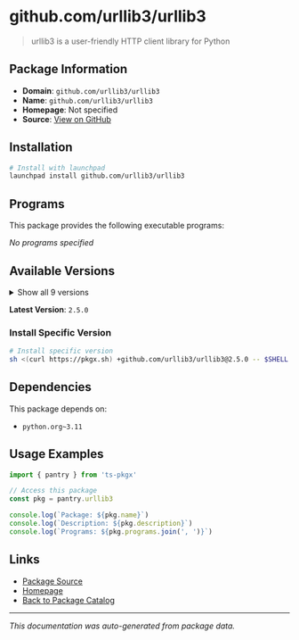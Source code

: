 # github.com/urllib3/urllib3

> urllib3 is a user-friendly HTTP client library for Python

## Package Information

- **Domain**: `github.com/urllib3/urllib3`
- **Name**: `github.com/urllib3/urllib3`
- **Homepage**: Not specified
- **Source**: [View on GitHub](https://github.com/pkgxdev/pantry/tree/main/projects/github.com/urllib3/urllib3/package.yml)

## Installation

```bash
# Install with launchpad
launchpad install github.com/urllib3/urllib3
```

## Programs

This package provides the following executable programs:

*No programs specified*

## Available Versions

<details>
<summary>Show all 9 versions</summary>

- `2.5.0`, `2.4.0`, `2.3.0`, `2.2.3`, `2.2.2`
- `2.2.1`, `2.2.0`, `1.26.20`, `1.26.19`

</details>

**Latest Version**: `2.5.0`

### Install Specific Version

```bash
# Install specific version
sh <(curl https://pkgx.sh) +github.com/urllib3/urllib3@2.5.0 -- $SHELL -i
```

## Dependencies

This package depends on:

- `python.org~3.11`

## Usage Examples

```typescript
import { pantry } from 'ts-pkgx'

// Access this package
const pkg = pantry.urllib3

console.log(`Package: ${pkg.name}`)
console.log(`Description: ${pkg.description}`)
console.log(`Programs: ${pkg.programs.join(', ')}`)
```

## Links

- [Package Source](https://github.com/pkgxdev/pantry/tree/main/projects/github.com/urllib3/urllib3/package.yml)
- [Homepage](#)
- [Back to Package Catalog](../../package-catalog.md)

---

*This documentation was auto-generated from package data.*
